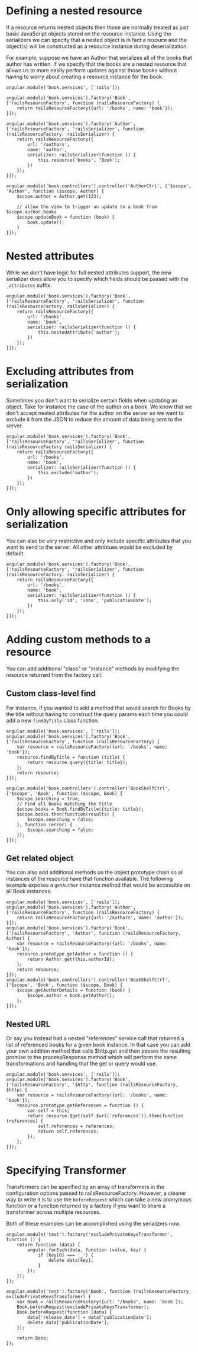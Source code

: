 # Defining a nested resource
If a resource returns nested objects then those are normally treated as just basic JavaScript objects stored on the resource instance.
Using the serializers we can specify that a nested object is in fact a resouce and the object(s) will be constructed as a resource
instance during deserialization.

For example, suppose we have an Author that serializes all of the books that author has written.  If we specify that the books
are a nested resource that allows us to more easily perform updates against those books without having to worry about creating
a resource instance for the book.

	angular.module('book.services', ['rails']);

	angular.module('book.services').factory('Book', ['railsResourceFactory', function (railsResourceFactory) {
		return railsResourceFactory({url: '/books', name: 'book'});
	}]);

	angular.module('book.services').factory('Author', ['railsResourceFactory', 'railsSerializer', function (railsResourceFactory, railsSerializer) {
		return railsResourceFactory({
			url: '/authors',
			name: 'author',
			serializer: railsSerializer(function () {
				this.resource('books', 'Book');
			})
		});
	}]);

	angular.module('book.controllers').controller('AuthorCtrl', ['$scope', 'Author', function ($scope, Author) {
		$scope.author = Author.get(123);

		// allow the view to trigger an update to a book from $scope.author.books
		$scope.updateBook = function (book) {
			book.update();
		}
	}]);

# Nested attributes
While we don't have logic for full nested attributes support, the new serializer does allow you to specify which fields
should be passed with the <code>_attributes</code> suffix.

	angular.module('book.services').factory('Book', ['railsResourceFactory', 'railsSerializer', function (railsResourceFactory, railsSerializer) {
		return railsResourceFactory({
			url: '/books',
			name: 'book',
			serializer: railsSerializer(function () {
				this.nestedAttribute('author');
			})
		});
	}]);

# Excluding attributes from serialization
Sometimes you don't want to serialize certain fields when updating an object.  Take for instance the case of the author on a book.
We know that we don't accept nested attributes for the author on the server so we want to exclude it from the JSON to reduce
the amount of data being sent to the server.

	angular.module('book.services').factory('Book', ['railsResourceFactory', 'railsSerializer', function (railsResourceFactory railsSerializer) {
		return railsResourceFactory({
			url: '/books',
			name: 'book',
			serializer: railsSerializer(function () {
				this.exclude('author');
			})
		});
	}]);


# Only allowing specific attributes for serialization
You can also be very restrictive and only include specific attributes that you want to send to the server.  All other attribtues
would be excluded by default.

	angular.module('book.services').factory('Book', ['railsResourceFactory', 'railsSerializer', function (railsResourceFactory. railsSerializer) {
		return railsResourceFactory({
			url: '/books',
			name: 'book',
			serializer: railsSerializer(function () {
				this.only('id', 'isbn', 'publicationDate');
			})
		});
	}]);


# Adding custom methods to a resource
You can add additional "class" or "instance" methods by modifying the resource returned from the factory call.

## Custom class-level find
For instance, if you wanted to add a method that would search for Books by the title without having to construct the query params
each time you could add a new <code>findByTitle</code> class function.

	angular.module('book.services', ['rails']);
	angular.module('book.services').factory('Book', ['railsResourceFactory', function (railsResourceFactory) {
		var resource = railsResourceFactory({url: '/books', name: 'book'});
		resource.findByTitle = function (title) {
			return resource.query({title: title});
		};
		return resource;
	}]);

	angular.module('book.controllers').controller('BookShelfCtrl', ['$scope', 'Book', function ($scope, Book) {
		$scope.searching = true;
		// Find all books matching the title
		$scope.books = Book.findByTitle({title: title});
		$scope.books.then(function(results) {
			$scope.searching = false;
		}, function (error) {
			$scope.searching = false;
		});
	}]);

## Get related object
You can also add additional methods on the object prototype chain so all instances of the resource have that function available.
The following example exposes a <code>getAuthor</code> instance method that would be accessible on all Book instances.

	angular.module('book.services', ['rails']);
	angular.module('book.services').factory('Author', ['railsResourceFactory', function (railsResourceFactory) {
		return railsResourceFactory({url: '/authors', name: 'author'});
	}]);
	angular.module('book.services').factory('Book', ['railsResourceFactory', 'Author', function (railsResourceFactory, Author) {
		var resource = railsResourceFactory({url: '/books', name: 'book'});
		resource.prototype.getAuthor = function () {
			return Author.get(this.authorId);
		};
		return resource;
	}]);
	angular.module('book.controllers').controller('BookShelfCtrl', ['$scope', 'Book', function ($scope, Book) {
		$scope.getAuthorDetails = function (book) {
			$scope.author = book.getAuthor();
		};
	}]);

## Nested URL
Or say you instead had a nested "references" service call that returned a list of referenced books for a given book instance.  In that case you can add your own addition method that calls $http.get and then
passes the resulting promise to the processResponse method which will perform the same transformations and handling that the get or query would use.

	angular.module('book.services', ['rails']);
	angular.module('book.services').factory('Book', ['railsResourceFactory', '$http', function (railsResourceFactory, $http) {
		var resource = railsResourceFactory({url: '/books', name: 'book'});
		resource.prototype.getReferences = function () {
			var self = this;
			return resource.$get(self.$url('references')).then(function (references) {
				self.references = references;
				return self.references;
			});
		};
	}]);

# Specifying Transformer
Transformers can be specified by an array of transformers in the configuration options passed to railsResourceFactory.
However, a cleaner way to write it is to use the <code>beforeRequest</code> which can take a new anonymous function or
a function returned by a factory if you want to share a transformer across multiple resources.

Both of these examples can be accomplished using the serializers now.

	angular.module('test').factory('excludePrivateKeysTransformer', function () {
		return function (data) {
			angular.forEach(data, function (value, key) {
				if (key[0] === '_') {
					delete data[key];
				}
			});
		});
	});

	angular.module('test').factory('Book', function (railsResourceFactory, excludePrivateKeysTransformer) {
		var Book = railsResourceFactory({url: '/books', name: 'book'});
		Book.beforeRequest(excludePrivateKeysTransformer);
		Book.beforeRequest(function (data) {
			data['release_date'] = data['publicationDate'];
			delete data['publicationDate'];
		});

		return Book;
	});


